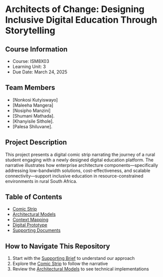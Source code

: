 # Architects of Change: Designing Inclusive Digital Education Through Storytelling

## Course Information
- Course: ISM8X03
- Learning Unit: 3
- Due Date: March 24, 2025

## Team Members
- [Nonkosi Kutyiswayo]
- [Maleeha Mangera]
- [Nosipho Manzini]
- [Shumani Mathada].
- [Khanyisile Sithole].
- [Palesa Shiluvane].


## Project Description
This project presents a digital comic strip narrating the journey of a rural student engaging with a newly designed digital education platform. The narrative illustrates how enterprise architecture components—specifically addressing low-bandwidth solutions, cost-effectiveness, and scalable connectivity—support inclusive education in resource-constrained environments in rural South Africa.

## Table of Contents
- [Comic Strip](./ComicStrip/)
- [Architectural Models](./ArchitecturalModels/)
- [Context Mapping](./ContextMapping/)
- [Digital Prototype](./Prototype/)
- [Supporting Documents](./SupportingDocuments/)

## How to Navigate This Repository
1. Start with the [Supporting Brief](./SupportingDocuments/Brief.pdf) to understand our approach
2. Explore the [Comic Strip](./ComicStrip/FinalComic.pdf) to follow the narrative
3. Review the [Architectural Models](./ArchitecturalModels/) to see technical implementations
